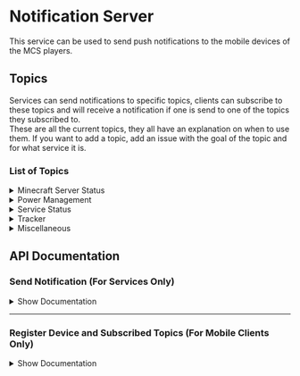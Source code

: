 # Notification Server
This service can be used to send push notifications to the mobile devices of the MCS players.
## Topics
Services can send notifications to specific topics, clients can subscribe to these topics and will receive a notification if one is send to one of the topics they subscribed to.  
These are all the current topics, they all have an explanation on when to use them. If you want to add a topic, add an issue with the goal of the topic and for what service it is.
### List of Topics

<details>
<summary>Minecraft Server Status</summary>

| **Topic Name** | **Description** |
| --- | --- | 
| `topic/mc-server` | For sending Minecraft Server status updates, e.g. when the server turns on/off |

</details>

<details>
<summary>Power Management</summary>

| **Topic Name** | **Description** |
| --- | --- |
| `topic/power-management/shortage` | For sending a notification when there is a power shortage in the system |
| `topic/power-management/reactor-shut-off` | For sending a notification when the reactor turns off |

</details>

<details>
<summary>Service Status</summary>

| **Topic Name** | **Description** |
| --- | --- |
| `topic/service-status/tracker` | For sending a notification when the **Tracker Service** stops unexpectedly |
| `topic/service-status/storage` | For sending a notification when the **Storage Service** stops unexpectedly |
| `topic/service-status/emerald-exchange` | For sending a notification when the **Emerald Exchange Service** stops unexpectedly |
| `topic/service-status/reactor-manager` | For sending a notification when the **Reactor Manager Service** stops unexpectedly |

</details>

<details>
<summary>Tracker</summary>

| **Topic Name** | **Description** |
| --- | --- |
| `topic/tracker/error` | For sending a notification when a turtle sends an error |
| `topic/tracker/warning` | For sending a notification when a turtle sends a warning |
| `topic/tracker/out-of-fuel` | For sending a notification when a turtle is out of fuel |

</details>

<details>
<summary>Miscellaneous</summary>

| **Topic Name** | **Description** |
| --- | --- |
| `topic/user/weekly-report` | For sending the weekly server report |

</details>


## API Documentation

### Send Notification (For Services Only)

<details>
<summary>Show Documentation</summary>

| Name | Value |
| --- | --- |
| URL | `notifications.mcsynergy.nl/api/send` |
| Method | `POST` |
| URL Params | `topic: string` |
| Body | ` JSON `
| Headers | `Authorization` |
| Required Claim | `isService` |
| Success Response | Code: 200 <br> Content: `response` |
| Error Response | Code: 400 <br> Content: `Topic Does Not Exist` |
| Error Response | Code: 400 <br> Content: `JSON is invalid` |
| Error Response | Code: 401 <br> Content: `Not Authorized` |

Request Body Example:
``` json
{
    "title":"Test Notification",
    "body":"This is a test notification"
} 
```

</details>



---

### Register Device and Subscribed Topics (For Mobile Clients Only)

<details>
<summary>Show Documentation</summary>

| Name | Value |
| --- | --- |
| URL | `notifications.mcsynergy.nl/api/register-device` |
| Method | `POST` |
| Body | ` JSON `
| Headers | `Authorization` |
| Required Claim | `isPlayer` |
| Success Response | Code: 200 <br> Content: `Successfully Registered and Subscribed to: [SUBSCRIBED_TOPICS]` |
| Error Response | Code: 400 <br> Content: `JSON is invalid` |
| Error Response | Code: 401 <br> Content: `Not Authorized` |

Request Body Example:
``` json
{
    "topics":["topic/mc-server", "topic/service-status/tracker", "topic/tracker/error"],
    "registrationToken":"abcdefghijklmnopqrstuvwxyz1234567890"
} 
```
`registrationToken`: token of the device.

</details